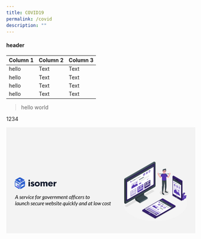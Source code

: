 ```yaml
---
title: COVID19
permalink: /covid
description: ""
---
```


#### header

| Column 1 | Column 2 | Column 3 |
| -------- | -------- | -------- |
| hello     | Text     | Text     |
| hello     | Text     | Text     |
| hello     | Text     | Text     |
| hello     | Text     | Text     |


> hello world

1234

![](/images/IsomerIntro.png)

